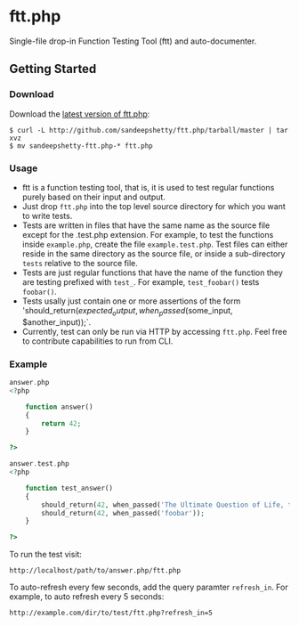 # ftt.php

Single-file drop-in Function Testing Tool (ftt) and auto-documenter.


## Getting Started

### Download
Download the [latest version of ftt.php](https://github.com/sandeepshetty/ftt.php/archives/master):

```shell
$ curl -L http://github.com/sandeepshetty/ftt.php/tarball/master | tar xvz
$ mv sandeepshetty-ftt.php-* ftt.php
```


### Usage

* ftt is a function testing tool, that is, it is used to test regular functions purely based on their input and output.
* Just drop `ftt.php` into the top level source directory for which you want to write tests.
* Tests are written in files that have the same name as the source file except for the .test.php extension. For example, to test the functions inside `example.php`, create the file `example.test.php`. Test files can either reside in the same directory as the source file, or inside a sub-directory `tests` relative to the source file.
* Tests are just regular functions that have the name of the function they are testing prefixed with `test_`. For example, `test_foobar()` tests `foobar()`.
* Tests usally just contain one or more assertions of the form 'should_return($expected_output, when_passed($some_input, $another_input));`.
* Currently, test can only be run via HTTP by accessing `ftt.php`. Feel free to contribute capabilities to run from CLI.


### Example
``` php
answer.php
<?php

	function answer()
	{
		return 42;
	}

?>
```

``` php
answer.test.php
<?php

	function test_answer()
	{
		should_return(42, when_passed('The Ultimate Question of Life, the Universe, and Everything'));
		should_return(42, when_passed('foobar'));
	}

?>
```

To run the test visit:

```
http://localhost/path/to/answer.php/ftt.php
```

To auto-refresh every few seconds, add the query paramter `refresh_in`. For example, to auto refresh every 5 seconds:

```
http://example.com/dir/to/test/ftt.php?refresh_in=5
```